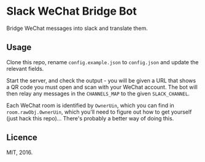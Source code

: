 # Slack WeChat Bridge Bot

Bridge WeChat messages into slack and translate them.

## Usage

Clone this repo, rename `config.example.json` to `config.json` and update the relevant fields.

Start the server, and check the output - you will be given a URL that shows a QR code you must open and scan with your WeChat account. The bot will then relay any messages in the `CHANNELS_MAP` to the given `SLACK_CHANNEL`.

Each WeChat room is identified by `OwnerUin`, which you can find in `room.rawObj.OwnerUin`, which you'll need to figure out how to get yourself (just hack this repo)... There's probably a better way of doing this.

## Licence

MIT, 2016.
